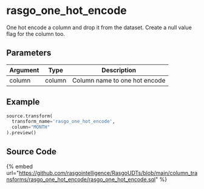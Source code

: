 

# rasgo_one_hot_encode

One hot encode a column and drop it from the dataset. Create a null value flag for the column too.

## Parameters

| Argument |  Type  |          Description          |
| -------- | ------ | ----------------------------- |
| column   | column | Column name to one hot encode |


## Example

```python
source.transform(
  transform_name='rasgo_one_hot_encode',
  column="MONTH"
).preview()
```

## Source Code

{% embed url="https://github.com/rasgointelligence/RasgoUDTs/blob/main/column_transforms/rasgo_one_hot_encode/rasgo_one_hot_encode.sql" %}

